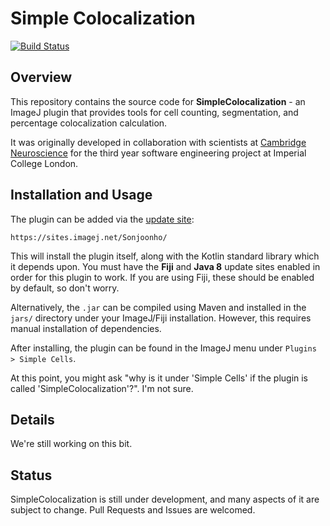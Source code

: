 # Simple Colocalization

[![Build Status](https://travis-ci.com/sonjoonho/simple-colocalization.svg?token=qFf5VdpqfSMd2gygFDZQ&branch=master)](https://travis-ci.com/sonjoonho/simple-colocalization)

## Overview

This repository contains the source code for **SimpleColocalization** - an ImageJ plugin that provides tools for cell counting, segmentation, and percentage colocalization calculation. 

It was originally developed in collaboration with scientists at [Cambridge Neuroscience](https://www.neuroscience.cam.ac.uk/) for the third year software engineering project at Imperial College London.

## Installation and Usage

The plugin can be added via the [update site](https://imagej.net/Update_Sites): 
```
https://sites.imagej.net/Sonjoonho/
```
This will install the plugin itself, along with the Kotlin standard library which it depends upon. You must have the **Fiji** and **Java 8** update sites enabled in order for this plugin to work. If you are using Fiji, these should be enabled by default, so don't worry.

Alternatively, the `.jar` can be compiled using Maven and installed in the `jars/`
 directory under your ImageJ/Fiji installation. However, this requires manual installation of dependencies.
 
After installing, the plugin can be found in the ImageJ menu under `Plugins > Simple Cells`.

At this point, you might ask "why is it under 'Simple Cells' if the plugin is called 'SimpleColocalization'?". I'm not sure.

## Details

We're still working on this bit.

## Status

SimpleColocalization is still under development, and many aspects of it are subject to change. Pull Requests and Issues are welcomed. 
